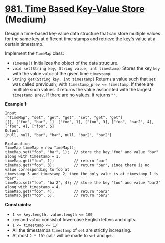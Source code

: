 # [981. Time Based Key-Value Store][link] (Medium)

[link]: https://leetcode.com/problems/time-based-key-value-store/

Design a time-based key-value data structure that can store multiple values for the same key at
different time stamps and retrieve the key's value at a certain timestamp.

Implement the `TimeMap` class:

- `TimeMap()` Initializes the object of the data structure.
- `void set(String key, String value, int timestamp)` Stores the key `key` with the value `value` at
the given time `timestamp`.
- `String get(String key, int timestamp)` Returns a value such that `set` was called previously, with
`timestamp_prev <= timestamp`. If there are multiple such values, it returns the value associated
with the largest `timestamp_prev`. If there are no values, it returns `""`.

**Example 1:**

```
Input
["TimeMap", "set", "get", "get", "set", "get", "get"]
[[], ["foo", "bar", 1], ["foo", 1], ["foo", 3], ["foo", "bar2", 4], ["foo", 4], ["foo", 5]]
Output
[null, null, "bar", "bar", null, "bar2", "bar2"]

Explanation
TimeMap timeMap = new TimeMap();
timeMap.set("foo", "bar", 1);  // store the key "foo" and value "bar" along with timestamp = 1.
timeMap.get("foo", 1);         // return "bar"
timeMap.get("foo", 3);         // return "bar", since there is no value corresponding to foo at
timestamp 3 and timestamp 2, then the only value is at timestamp 1 is "bar".
timeMap.set("foo", "bar2", 4); // store the key "foo" and value "bar2" along with timestamp = 4.
timeMap.get("foo", 4);         // return "bar2"
timeMap.get("foo", 5);         // return "bar2"
```

**Constraints:**

- `1 <= key.length, value.length <= 100`
- `key` and `value` consist of lowercase English letters and digits.
- `1 <= timestamp <= 10⁷`
- All the timestamps `timestamp` of `set` are strictly increasing.
- At most `2 * 10⁵` calls will be made to `set` and `get`.
